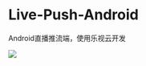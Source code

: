 # Live-Push-Android
Android直播推流端，使用乐视云开发

![](http://upload-images.jianshu.io/upload_images/2858691-e4fb7bf9736f8612.png?imageMogr2/auto-orient/strip%7CimageView2/2/w/1240)